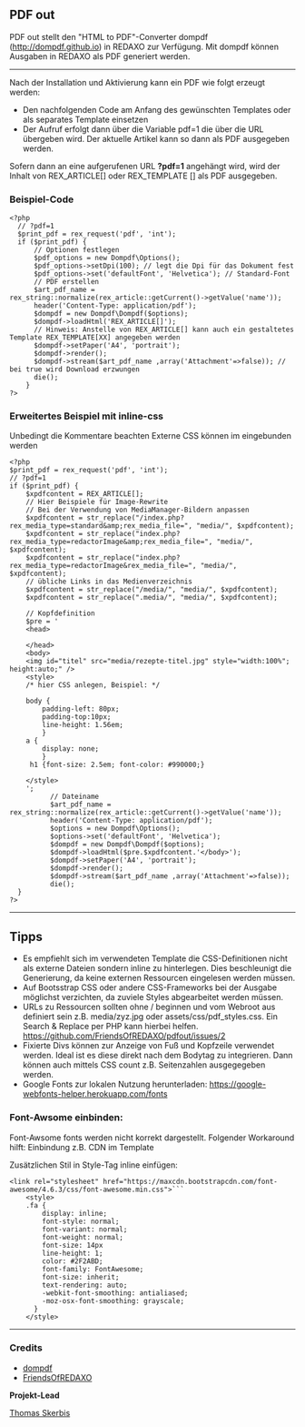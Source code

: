 ## PDF out

PDF out stellt den "HTML to PDF"-Converter dompdf (http://dompdf.github.io) in REDAXO zur Verfügung.
Mit dompdf können Ausgaben in REDAXO als PDF generiert werden. 
___

Nach der Installation und Aktivierung kann ein PDF wie folgt erzeugt werden:
- Den nachfolgenden Code am Anfang des gewünschten Templates oder als separates Template einsetzen
- Der Aufruf erfolgt dann über die Variable pdf=1 die über die URL übergeben wird. Der aktuelle Artikel kann so dann als PDF ausgegeben werden. 

Sofern dann an eine aufgerufenen URL **?pdf=1** angehängt wird, wird der Inhalt von REX_ARTICLE[] oder REX_TEMPLATE [] als PDF ausgegeben.

### Beispiel-Code 
	<?php
	  // ?pdf=1
	  $print_pdf = rex_request('pdf', 'int');
	  if ($print_pdf) {
		  // Optionen festlegen
		  $pdf_options = new Dompdf\Options();
		  $pdf_options->setDpi(100); // legt die Dpi für das Dokument fest
		  $pdf_options->set('defaultFont', 'Helvetica'); // Standard-Font
		  // PDF erstellen
		  $art_pdf_name =  rex_string::normalize(rex_article::getCurrent()->getValue('name'));
		  header('Content-Type: application/pdf');
		  $dompdf = new Dompdf\Dompdf($options);
		  $dompdf->loadHtml('REX_ARTICLE[]');
		  // Hinweis: Anstelle von REX_ARTICLE[] kann auch ein gestaltetes Template REX_TEMPLATE[XX] angegeben werden
		  $dompdf->setPaper('A4', 'portrait');
		  $dompdf->render();
		  $dompdf->stream($art_pdf_name ,array('Attachment'=>false)); // bei true wird Download erzwungen
		  die();
		}
	?>
	
### Erweitertes Beispiel mit inline-css 
Unbedingt die Kommentare beachten
Externe CSS können im <head> eingebunden werden

	<?php
	$print_pdf = rex_request('pdf', 'int');
	// ?pdf=1 
	if ($print_pdf) {
		$xpdfcontent = REX_ARTICLE[];
		// Hier Beispiele für Image-Rewrite
		// Bei der Verwendung von MediaManager-Bildern anpassen    
		$xpdfcontent = str_replace("/index.php?rex_media_type=standard&amp;rex_media_file=", "media/", $xpdfcontent);
		$xpdfcontent = str_replace("index.php?rex_media_type=redactorImage&amp;rex_media_file=", "media/", $xpdfcontent);
		$xpdfcontent = str_replace("index.php?rex_media_type=redactorImage&rex_media_file=", "media/", $xpdfcontent);
		// übliche Links in das Medienverzeichnis    
		$xpdfcontent = str_replace("/media/", "media/", $xpdfcontent);
		$xpdfcontent = str_replace(".media/", "media/", $xpdfcontent);

		// Kopfdefinition
		$pre = '
		<head>

		</head>
		<body>
		<img id="titel" src="media/rezepte-titel.jpg" style="width:100%"; height:auto;" />
		<style>
		/* hier CSS anlegen, Beispiel: */

		body { 
		    padding-left: 80px; 
		    padding-top:10px; 
		    line-height: 1.56em; 
		    }
		a {
		    display: none;
		    } 
		 h1 {font-size: 2.5em; font-color: #990000;}

		</style>
		';
		      // Dateiname 
		      $art_pdf_name =  rex_string::normalize(rex_article::getCurrent()->getValue('name'));
		      header('Content-Type: application/pdf');
		      $options = new Dompdf\Options();
		      $options->set('defaultFont', 'Helvetica');
		      $dompdf = new Dompdf\Dompdf($options);
		      $dompdf->loadHtml($pre.$xpdfcontent.'</body>');
		      $dompdf->setPaper('A4', 'portrait');
		      $dompdf->render();
		      $dompdf->stream($art_pdf_name ,array('Attachment'=>false));
		      die();
	  }
	?>

___
## Tipps
- Es empfiehlt sich im verwendeten Template die CSS-Definitionen nicht als externe Dateien sondern inline zu hinterlegen. Dies beschleunigt die Generierung, da keine externen Ressourcen eingelesen werden müssen.
- Auf Bootsstrap CSS oder andere CSS-Frameworks bei der Ausgabe möglichst verzichten, da zuviele Styles abgearbeitet werden müssen. 
- URLs zu Ressourcen sollten ohne / beginnen und vom Webroot aus definiert sein z.B. media/zyz.jpg oder assets/css/pdf_styles.css. Ein Search & Replace per PHP kann hierbei helfen. https://github.com/FriendsOfREDAXO/pdfout/issues/2
- Fixierte Divs können zur Anzeige von Fuß und Kopfzeile verwendet werden. Ideal ist es diese direkt nach dem Bodytag zu integrieren. Dann können auch mittels CSS count z.B. Seitenzahlen ausgegegeben werden.
- Google Fonts zur lokalen Nutzung herunterladen: https://google-webfonts-helper.herokuapp.com/fonts



### Font-Awsome einbinden: 
Font-Awsome fonts werden nicht korrekt dargestellt. 
Folgender Workaround hilft: 
Einbindung z.B. CDN im Template

Zusätzlichen Stil in Style-Tag inline einfügen: 
		
	<link rel="stylesheet" href="https://maxcdn.bootstrapcdn.com/font-awesome/4.6.3/css/font-awesome.min.css">```
		<style>
		.fa {
		    display: inline;
		    font-style: normal;
		    font-variant: normal;
		    font-weight: normal;
		    font-size: 14px
		    line-height: 1;
		    color: #2F2ABD;
		    font-family: FontAwesome;
		    font-size: inherit;
		    text-rendering: auto;
		    -webkit-font-smoothing: antialiased;
		    -moz-osx-font-smoothing: grayscale;
		  }
		</style>  

___
### Credits

- [dompdf](http://dompdf.github.io)
- [FriendsOfREDAXO](https://github.com/FriendsOfREDAXO)

**Projekt-Lead**

[Thomas Skerbis](https://github.com/skerbis)
